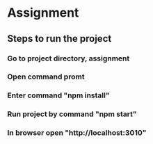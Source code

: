 # Assignment
## Steps to run the project
### Go to project directory, assignment
### Open command promt
### Enter command "npm install"
### Run project by command "npm start"
### In browser open "http://localhost:3010"


